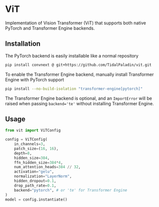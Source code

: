 # ViT

Implementation of Vision Transformer (ViT) that supports both native PyTorch and Transformer Engine backends.

## Installation

The PyTorch backend is easily installable like a normal repository

```bash
pip install convnext @ git+https://github.com/TidalPaladin/vit.git
```

To enable the Transformer Engine backend, manually install Transformer Engine with PyTorch support

```bash
pip install --no-build-isolation "transformer-engine[pytorch]"
```

The Transformer Engine backend is optional, and an `ImportError` will be raised when passing
`backend='te'` without installing Transformer Engine.

## Usage

```python
from vit import ViTConfig

config = ViTConfig(
    in_channels=3,
    patch_size=(16, 16),
    depth=8,
    hidden_size=384,
    ffn_hidden_size=384*4,
    num_attention_heads=384 // 32,
    activation="gelu",
    normalization="LayerNorm",
    hidden_dropout=0.1,
    drop_path_rate=0.1,
    backend="pytorch", # or 'te' for Transformer Engine
)
model = config.instantiate()
```
